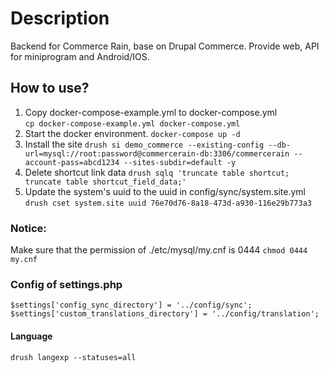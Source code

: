 # Description
Backend for Commerce Rain, base on Drupal Commerce. Provide web, API for miniprogram and Android/IOS.

## How to use?
1. Copy docker-compose-example.yml to docker-compose.yml  
`cp docker-compose-example.yml docker-compose.yml`
1. Start the docker environment.
`docker-compose up -d`
1. Install the site
`drush si demo_commerce --existing-config --db-url=mysql://root:password@commercerain-db:3306/commercerain --account-pass=abcd1234 --sites-subdir=default -y`
1. Delete shortcut link data
`drush sqlq 'truncate table shortcut; truncate table shortcut_field_data;'`
1. Update the system's uuid to the uuid in config/sync/system.site.yml
`drush cset system.site uuid 76e70d76-8a18-473d-a930-116e29b773a3`

### Notice: 
Make sure that the permission of ./etc/mysql/my.cnf is 0444
`chmod 0444 my.cnf`

### Config of settings.php
```
$settings['config_sync_directory'] = '../config/sync';
$settings['custom_translations_directory'] = '../config/translation';
```

#### Language
```
drush langexp --statuses=all
```
